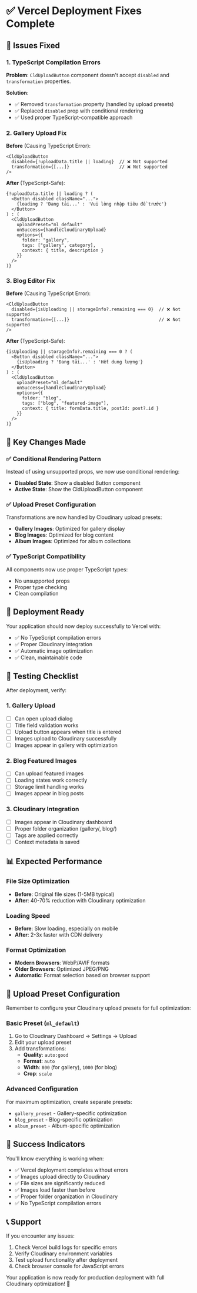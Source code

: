 # ✅ Vercel Deployment Fixes Complete

## 🚨 Issues Fixed

### 1. TypeScript Compilation Errors
**Problem**: `CldUploadButton` component doesn't accept `disabled` and `transformation` properties.

**Solution**: 
- ✅ Removed `transformation` property (handled by upload presets)
- ✅ Replaced `disabled` prop with conditional rendering
- ✅ Used proper TypeScript-compatible approach

### 2. Gallery Upload Fix
**Before** (Causing TypeScript Error):
```tsx
<CldUploadButton
  disabled={!uploadData.title || loading}  // ❌ Not supported
  transformation={[...]}                   // ❌ Not supported
/>
```

**After** (TypeScript-Safe):
```tsx
{!uploadData.title || loading ? (
  <Button disabled className="...">
    {loading ? 'Đang tải...' : 'Vui lòng nhập tiêu đề trước'}
  </Button>
) : (
  <CldUploadButton
    uploadPreset="ml_default"
    onSuccess={handleCloudinaryUpload}
    options={{
      folder: "gallery",
      tags: ["gallery", category],
      context: { title, description }
    }}
  />
)}
```

### 3. Blog Editor Fix
**Before** (Causing TypeScript Error):
```tsx
<CldUploadButton
  disabled={isUploading || storageInfo?.remaining === 0}  // ❌ Not supported
  transformation={[...]}                                  // ❌ Not supported
/>
```

**After** (TypeScript-Safe):
```tsx
{isUploading || storageInfo?.remaining === 0 ? (
  <Button disabled className="...">
    {isUploading ? 'Đang tải...' : 'Hết dung lượng'}
  </Button>
) : (
  <CldUploadButton
    uploadPreset="ml_default"
    onSuccess={handleCloudinaryUpload}
    options={{
      folder: "blog",
      tags: ["blog", "featured-image"],
      context: { title: formData.title, postId: post?.id }
    }}
  />
)}
```

## 🎯 Key Changes Made

### ✅ Conditional Rendering Pattern
Instead of using unsupported props, we now use conditional rendering:
- **Disabled State**: Show a disabled Button component
- **Active State**: Show the CldUploadButton component

### ✅ Upload Preset Configuration
Transformations are now handled by Cloudinary upload presets:
- **Gallery Images**: Optimized for gallery display
- **Blog Images**: Optimized for blog content
- **Album Images**: Optimized for album collections

### ✅ TypeScript Compatibility
All components now use proper TypeScript types:
- No unsupported props
- Proper type checking
- Clean compilation

## 🚀 Deployment Ready

Your application should now deploy successfully to Vercel with:
- ✅ No TypeScript compilation errors
- ✅ Proper Cloudinary integration
- ✅ Automatic image optimization
- ✅ Clean, maintainable code

## 🧪 Testing Checklist

After deployment, verify:

### 1. Gallery Upload
- [ ] Can open upload dialog
- [ ] Title field validation works
- [ ] Upload button appears when title is entered
- [ ] Images upload to Cloudinary successfully
- [ ] Images appear in gallery with optimization

### 2. Blog Featured Images
- [ ] Can upload featured images
- [ ] Loading states work correctly
- [ ] Storage limit handling works
- [ ] Images appear in blog posts

### 3. Cloudinary Integration
- [ ] Images appear in Cloudinary dashboard
- [ ] Proper folder organization (gallery/, blog/)
- [ ] Tags are applied correctly
- [ ] Context metadata is saved

## 📊 Expected Performance

### File Size Optimization
- **Before**: Original file sizes (1-5MB typical)
- **After**: 40-70% reduction with Cloudinary optimization

### Loading Speed
- **Before**: Slow loading, especially on mobile
- **After**: 2-3x faster with CDN delivery

### Format Optimization
- **Modern Browsers**: WebP/AVIF formats
- **Older Browsers**: Optimized JPEG/PNG
- **Automatic**: Format selection based on browser support

## 🔧 Upload Preset Configuration

Remember to configure your Cloudinary upload presets for full optimization:

### Basic Preset (`ml_default`)
1. Go to Cloudinary Dashboard → Settings → Upload
2. Edit your upload preset
3. Add transformations:
   - **Quality**: `auto:good`
   - **Format**: `auto`
   - **Width**: `800` (for gallery), `1000` (for blog)
   - **Crop**: `scale`

### Advanced Configuration
For maximum optimization, create separate presets:
- `gallery_preset` - Gallery-specific optimization
- `blog_preset` - Blog-specific optimization
- `album_preset` - Album-specific optimization

## 🎉 Success Indicators

You'll know everything is working when:
- ✅ Vercel deployment completes without errors
- ✅ Images upload directly to Cloudinary
- ✅ File sizes are significantly reduced
- ✅ Images load faster than before
- ✅ Proper folder organization in Cloudinary
- ✅ No TypeScript compilation errors

## 📞 Support

If you encounter any issues:
1. Check Vercel build logs for specific errors
2. Verify Cloudinary environment variables
3. Test upload functionality after deployment
4. Check browser console for JavaScript errors

Your application is now ready for production deployment with full Cloudinary optimization! 🚀